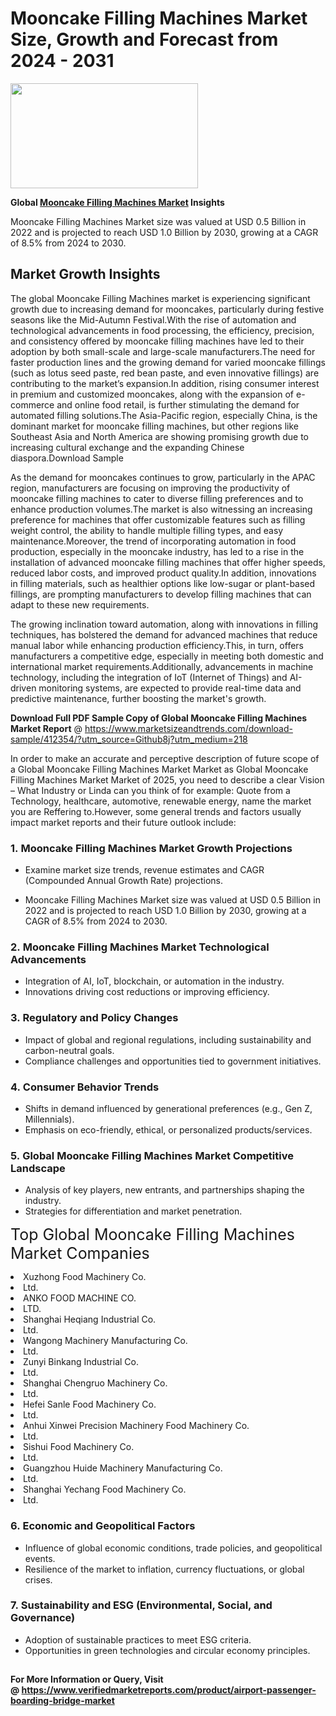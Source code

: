 <H1>Mooncake Filling Machines Market Size, Growth and Forecast from 2024 - 2031</H1><img class="aligncenter size-medium wp-image-584254" src="https://thirdeyenews.in/wp-content/uploads/2024/09/Global-Market-Research-300x168.jpeg" alt="" width="300" height="168" /><p><strong>Global&nbsp;<a href="https://www.marketsizeandtrends.com/download-sample/412354/?utm_source=Github8j?utm_medium=218">Mooncake Filling Machines Market</a> Insights</strong></p><p>Mooncake Filling Machines Market size was valued at USD 0.5 Billion in 2022 and is projected to reach USD 1.0 Billion by 2030, growing at a CAGR of 8.5% from 2024 to 2030.</p><p><h2>Market Growth Insights</h2> The global Mooncake Filling Machines market is experiencing significant growth due to increasing demand for mooncakes, particularly during festive seasons like the Mid-Autumn Festival.With the rise of automation and technological advancements in food processing, the efficiency, precision, and consistency offered by mooncake filling machines have led to their adoption by both small-scale and large-scale manufacturers.The need for faster production lines and the growing demand for varied mooncake fillings (such as lotus seed paste, red bean paste, and even innovative fillings) are contributing to the market’s expansion.In addition, rising consumer interest in premium and customized mooncakes, along with the expansion of e-commerce and online food retail, is further stimulating the demand for automated filling solutions.The Asia-Pacific region, especially China, is the dominant market for mooncake filling machines, but other regions like Southeast Asia and North America are showing promising growth due to increasing cultural exchange and the expanding Chinese diaspora.Download Sample <p>As the demand for mooncakes continues to grow, particularly in the APAC region, manufacturers are focusing on improving the productivity of mooncake filling machines to cater to diverse filling preferences and to enhance production volumes.The market is also witnessing an increasing preference for machines that offer customizable features such as filling weight control, the ability to handle multiple filling types, and easy maintenance.Moreover, the trend of incorporating automation in food production, especially in the mooncake industry, has led to a rise in the installation of advanced mooncake filling machines that offer higher speeds, reduced labor costs, and improved product quality.In addition, innovations in filling materials, such as healthier options like low-sugar or plant-based fillings, are prompting manufacturers to develop filling machines that can adapt to these new requirements.</p> <p>The growing inclination toward automation, along with innovations in filling techniques, has bolstered the demand for advanced machines that reduce manual labor while enhancing production efficiency.This, in turn, offers manufacturers a competitive edge, especially in meeting both domestic and international market requirements.Additionally, advancements in machine technology, including the integration of IoT (Internet of Things) and AI-driven monitoring systems, are expected to provide real-time data and predictive maintenance, further boosting the market's growth.</p> </p><p><span class=""><strong>Download Full PDF Sample Copy of Global Mooncake Filling Machines Market Report</strong> @ <a href="https://www.marketsizeandtrends.com/download-sample/412354/?utm_source=Github8j?utm_medium=218" target="_blank">https://www.marketsizeandtrends.com/download-sample/412354/?utm_source=Github8j?utm_medium=218</a></span></p><p>In order to make an accurate and perceptive description of future scope of a Global&nbsp;Mooncake Filling Machines Market Market as Global&nbsp;Mooncake Filling Machines Market Market of 2025, you need to describe a clear Vision &ndash; What Industry or Linda can you think of for example: Quote from a Technology, healthcare, automotive, renewable energy, name the market you are Reffering to.However, some general trends and factors usually impact market reports and their future outlook include:</p><h3>1.&nbsp;<strong>Mooncake Filling Machines Market Growth Projections</strong></h3><ul><li>Examine market size trends, revenue estimates and CAGR (Compounded Annual Growth Rate) projections.</li><li><p>Mooncake Filling Machines Market size was valued at USD 0.5 Billion in 2022 and is projected to reach USD 1.0 Billion by 2030, growing at a CAGR of 8.5% from 2024 to 2030.</p></li></ul><h3>2.&nbsp;<strong>Mooncake Filling Machines Market Technological Advancements</strong></h3><ul><li>Integration of AI, IoT, blockchain, or automation in the industry.</li><li>Innovations driving cost reductions or improving efficiency.</li></ul><h3>3.&nbsp;<strong>Regulatory and Policy Changes</strong></h3><ul><li>Impact of global and regional regulations, including sustainability and carbon-neutral goals.</li><li>Compliance challenges and opportunities tied to government initiatives.</li></ul><h3>4.&nbsp;<strong>Consumer Behavior Trends</strong></h3><ul><li>Shifts in demand influenced by generational preferences (e.g., Gen Z, Millennials).</li><li>Emphasis on eco-friendly, ethical, or personalized products/services.</li></ul><h3>5.&nbsp;<strong>Global Mooncake Filling Machines Market Competitive Landscape</strong></h3><ul><li>Analysis of key players, new entrants, and partnerships shaping the industry.</li><li>Strategies for differentiation and market penetration.</li></ul><p data-pm-slice="1 1 []"><span style="color: inherit; font-family: inherit; font-size: 25px;">Top Global Mooncake Filling Machines Market Companies</span></p><div class="" data-test-id=""><p><li>Xuzhong Food Machinery Co.</li><li>Ltd.</li><li> ANKO FOOD MACHINE CO.</li><li>LTD.</li><li> Shanghai Heqiang Industrial Co.</li><li> Ltd.</li><li> Wangong Machinery Manufacturing Co.</li><li> Ltd.</li><li> Zunyi Binkang Industrial Co.</li><li>Ltd.</li><li> Shanghai Chengruo Machinery Co.</li><li>Ltd.</li><li> Hefei Sanle Food Machinery Co.</li><li>Ltd.</li><li> Anhui Xinwei Precision Machinery Food Machinery Co.</li><li>Ltd.</li><li> Sishui Food Machinery Co.</li><li>Ltd.</li><li> Guangzhou Huide Machinery Manufacturing Co.</li><li>Ltd.</li><li> Shanghai Yechang Food Machinery Co.</li><li>Ltd.</li></p></div><h3>6.&nbsp;<strong>Economic and Geopolitical Factors</strong></h3><ul><li>Influence of global economic conditions, trade policies, and geopolitical events.</li><li>Resilience of the market to inflation, currency fluctuations, or global crises.</li></ul><h3>7.&nbsp;<strong>Sustainability and ESG (Environmental, Social, and Governance)</strong></h3><ul><li>Adoption of sustainable practices to meet ESG criteria.</li><li>Opportunities in green technologies and circular economy principles.</li></ul><h2><strong style="font-size: 14px;">For More Information or Query, Visit @&nbsp;</strong><a style="background-color: #ffffff; font-size: 14px;" href="https://www.marketsizeandtrends.com/report/mooncake-filling-machines-market/" target="_blank">https://www.verifiedmarketreports.com/product/airport-passenger-boarding-bridge-market</a></h2>